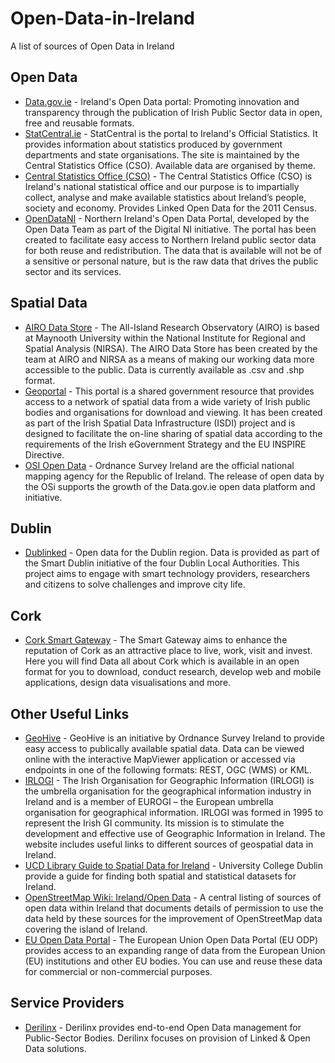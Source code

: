 # Open-Data-in-Ireland
A list of sources of Open Data in Ireland

## Open Data
- [Data.gov.ie](https://data.gov.ie/) - Ireland's Open Data portal: Promoting innovation and transparency through the publication of Irish Public Sector data in open, free and reusable formats.
- [StatCentral.ie](http://www.statcentral.ie/) - StatCentral is the portal to Ireland's Official Statistics. It provides information about statistics produced by government departments and state organisations. The site is maintained by the Central Statistics Office (CSO). Available data are organised by theme.
- [Central Statistics Office (CSO)](https://www.cso.ie/en/databases/) - The Central Statistics Office (CSO) is Ireland's national statistical office and our purpose is to impartially collect, analyse and make available statistics about Ireland’s people, society and economy. Provides Linked Open Data for the 2011 Census.
- [OpenDataNI](https://www.opendatani.gov.uk/) - Northern Ireland's Open Data Portal, developed by the Open Data Team as part of the Digital NI initiative. The portal has been created to facilitate easy access to Northern Ireland public sector data for both reuse and redistribution. The data that is available will not be of a sensitive or personal nature, but is the raw data that drives the public sector and its services.

## Spatial Data
- [AIRO Data Store](http://airo.maynoothuniversity.ie/datastore) - The All-Island Research Observatory (AIRO) is based at Maynooth University within the National Institute for Regional and Spatial Analysis (NIRSA). The AIRO Data Store has been created by the team at AIRO and NIRSA as a means of making our working data more accessible to the public. Data is currently available as .csv and .shp format.
- [Geoportal](https://www.geoportal.ie/geoportal/catalog/main/home.page) - This portal is a shared government resource that provides access to a network of spatial data from a wide variety of Irish public bodies and organisations for download and viewing. It has been created as part of the Irish Spatial Data Infrastructure (ISDI) project and is designed to facilitate the on-line sharing of spatial data according to the requirements of the Irish eGovernment Strategy and the EU INSPIRE Directive.
- [OSI Open Data](https://data-osi.opendata.arcgis.com/) - Ordnance Survey Ireland are the official national mapping agency for the Republic of Ireland. The release of open data by the OSi supports the growth of the Data.gov.ie open data platform and initiative.

## Dublin
- [Dublinked](https://data.smartdublin.ie/) - Open data for the Dublin region. Data is provided as part of the Smart Dublin initiative of the four Dublin Local Authorities. This project aims to engage with smart technology providers, researchers and citizens to solve challenges and improve city life.

## Cork
- [Cork Smart Gateway](http://data.corkcity.ie/) - The Smart Gateway aims to enhance the reputation of Cork as an attractive place to live, work, visit and invest. Here you will find Data all about Cork which is available in an open format for you to download, conduct research, develop web and mobile applications, design data visualisations and more.

## Other Useful Links
- [GeoHive](https://geohive.ie/) - GeoHive is an initiative by Ordnance Survey Ireland to provide easy access to publically available spatial data. Data can be viewed online with the interactive MapViewer application or accessed via endpoints in one of the following formats: REST, OGC (WMS) or KML.
- [IRLOGI](http://www.irlogi.ie/) - The Irish Organisation for Geographic Information (IRLOGI) is the umbrella organisation for the geographical information industry in Ireland and is a member of EUROGI – the European umbrella organisation for geographical information. IRLOGI was formed in 1995 to represent the Irish GI community. Its mission is to stimulate the development and effective use of Geographic Information in Ireland. The website includes useful links to different sources of geospatial data in Ireland.
- [UCD Library Guide to Spatial Data for Ireland](http://libguides.ucd.ie/gisguide/FindSpatialData) - University College Dublin provide a guide for finding both spatial and statistical datasets for Ireland.
- [OpenStreetMap Wiki: Ireland/Open Data](https://wiki.openstreetmap.org/wiki/Ireland/Open_Data) - A central listing of sources of open data within Ireland that documents details of permission to use the data held by these sources for the improvement of OpenStreetMap data covering the island of Ireland.
- [EU Open Data Portal](http://data.europa.eu/euodp/en/home) - The European Union Open Data Portal (EU ODP) provides access to an expanding range of data from the European Union (EU) institutions and other EU bodies. You can use and reuse these data for commercial or non-commercial purposes.

## Service Providers
- [Derilinx](https://derilinx.com/) - Derilinx provides end-to-end Open Data management for Public-Sector Bodies. Derilinx focuses on provision of Linked & Open Data solutions.
